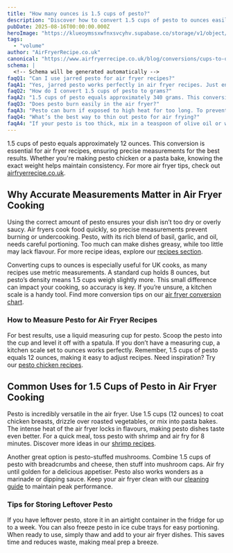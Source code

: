 ```yaml
---
title: "How many ounces is 1.5 cups of pesto?"
description: "Discover how to convert 1.5 cups of pesto to ounces easily for perfect air fryer recipes. Get accurate measurements every time!"
pubDate: 2025-08-16T00:00:00.000Z
heroImage: "https://klueoymssxwfnxsvcyhv.supabase.co/storage/v1/object/public/Shmucket/how-many-ounces-is-1-5-cups-of-pesto.webp"
tags:
  - "volume"
author: "AirFryerRecipe.co.uk"
canonical: "https://www.airfryerrecipe.co.uk/blog/conversions/cups-to-ounces/how-many-ounces-is-1-5-cups-of-pesto"
schema: |
  <!-- Schema will be generated automatically -->
faqQ1: "Can I use jarred pesto for air fryer recipes?"
faqA1: "Yes, jarred pesto works perfectly in air fryer recipes. Just ensure you measure 1.5 cups (12 ounces) accurately for consistent results. Homemade pesto can also be used, but adjust for thickness as it may vary."
faqQ2: "How do I convert 1.5 cups of pesto to grams?"
faqA2: "1.5 cups of pesto equals approximately 340 grams. This conversion is useful for those using metric measurements. A kitchen scale ensures precision, especially for baking or detailed recipes."
faqQ3: "Does pesto burn easily in the air fryer?"
faqA3: "Pesto can burn if exposed to high heat for too long. To prevent this, mix it with other ingredients or brush it on during the last few minutes of cooking. Always monitor your air fryer for best results."
faqQ4: "What’s the best way to thin out pesto for air frying?"
faqA4: "If your pesto is too thick, mix in a teaspoon of olive oil or water. This helps it spread evenly over food without clumping. Avoid adding too much liquid, as it can make dishes soggy."
---
```

<p>1.5 cups of pesto equals approximately 12 ounces. This conversion is essential for air fryer recipes, ensuring precise measurements for the best results. Whether you're making pesto chicken or a pasta bake, knowing the exact weight helps maintain consistency. For more air fryer tips, check out <a href=https://www.airfryerrecipe.co.uk>airfryerrecipe.co.uk</a>.</p>  

<h2>Why Accurate Measurements Matter in Air Fryer Cooking</h2>  
<p>Using the correct amount of pesto ensures your dish isn’t too dry or overly saucy. Air fryers cook food quickly, so precise measurements prevent burning or undercooking. Pesto, with its rich blend of basil, garlic, and oil, needs careful portioning. Too much can make dishes greasy, while too little may lack flavour. For more recipe ideas, explore our <a href=https://www.airfryerrecipe.co.uk/recipes>recipes section</a>.</p>  

<p>Converting cups to ounces is especially useful for UK cooks, as many recipes use metric measurements. A standard cup holds 8 ounces, but pesto’s density means 1.5 cups weigh slightly more. This small difference can impact your cooking, so accuracy is key. If you’re unsure, a kitchen scale is a handy tool. Find more conversion tips on our <a href=https://www.airfryerrecipe.co.uk/air-fryer-conversion-chart>air fryer conversion chart</a>.</p>  

<h3>How to Measure Pesto for Air Fryer Recipes</h3>  
<p>For best results, use a liquid measuring cup for pesto. Scoop the pesto into the cup and level it off with a spatula. If you don’t have a measuring cup, a kitchen scale set to ounces works perfectly. Remember, 1.5 cups of pesto equals 12 ounces, making it easy to adjust recipes. Need inspiration? Try our <a href=https://www.airfryerrecipe.co.uk/recipe-category/chicken>pesto chicken recipes</a>.</p>  

<h2>Common Uses for 1.5 Cups of Pesto in Air Fryer Cooking</h2>  
<p>Pesto is incredibly versatile in the air fryer. Use 1.5 cups (12 ounces) to coat chicken breasts, drizzle over roasted vegetables, or mix into pasta bakes. The intense heat of the air fryer locks in flavours, making pesto dishes taste even better. For a quick meal, toss pesto with shrimp and air fry for 8 minutes. Discover more ideas in our <a href=https://www.airfryerrecipe.co.uk/recipe-category/shrimp>shrimp recipes</a>.</p>  

<p>Another great option is pesto-stuffed mushrooms. Combine 1.5 cups of pesto with breadcrumbs and cheese, then stuff into mushroom caps. Air fry until golden for a delicious appetiser. Pesto also works wonders as a marinade or dipping sauce. Keep your air fryer clean with our <a href=https://www.airfryerrecipe.co.uk/air-fryer-cleaner>cleaning guide</a> to maintain peak performance.</p>  

<h3>Tips for Storing Leftover Pesto</h3>  
<p>If you have leftover pesto, store it in an airtight container in the fridge for up to a week. You can also freeze pesto in ice cube trays for easy portioning. When ready to use, simply thaw and add to your air fryer dishes. This saves time and reduces waste, making meal prep a breeze.</p>
